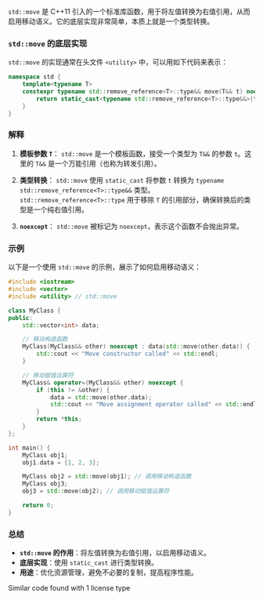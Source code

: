 `std::move` 是 C++11 引入的一个标准库函数，用于将左值转换为右值引用，从而启用移动语义。它的底层实现非常简单，本质上就是一个类型转换。

### `std::move` 的底层实现
`std::move` 的实现通常在头文件 `<utility>` 中，可以用如下代码来表示：

```cpp
namespace std {
    template<typename T>
    constexpr typename std::remove_reference<T>::type&& move(T&& t) noexcept {
        return static_cast<typename std::remove_reference<T>::type&&>(t);
    }
}
```

### 解释
1. **模板参数 `T`**：
   `std::move` 是一个模板函数，接受一个类型为 `T&&` 的参数 `t`。这里的 `T&&` 是一个万能引用（也称为转发引用）。

2. **类型转换**：
   `std::move` 使用 `static_cast` 将参数 `t` 转换为 `typename std::remove_reference<T>::type&&` 类型。`std::remove_reference<T>::type` 用于移除 `T` 的引用部分，确保转换后的类型是一个纯右值引用。

3. **`noexcept`**：
   `std::move` 被标记为 `noexcept`，表示这个函数不会抛出异常。

### 示例
以下是一个使用 `std::move` 的示例，展示了如何启用移动语义：

```cpp
#include <iostream>
#include <vector>
#include <utility> // std::move

class MyClass {
public:
    std::vector<int> data;

    // 移动构造函数
    MyClass(MyClass&& other) noexcept : data(std::move(other.data)) {
        std::cout << "Move constructor called" << std::endl;
    }

    // 移动赋值运算符
    MyClass& operator=(MyClass&& other) noexcept {
        if (this != &other) {
            data = std::move(other.data);
            std::cout << "Move assignment operator called" << std::endl;
        }
        return *this;
    }
};

int main() {
    MyClass obj1;
    obj1.data = {1, 2, 3};

    MyClass obj2 = std::move(obj1); // 调用移动构造函数
    MyClass obj3;
    obj3 = std::move(obj2); // 调用移动赋值运算符

    return 0;
}
```

### 总结
- **`std::move` 的作用**：将左值转换为右值引用，以启用移动语义。
- **底层实现**：使用 `static_cast` 进行类型转换。
- **用途**：优化资源管理，避免不必要的复制，提高程序性能。

Similar code found with 1 license type